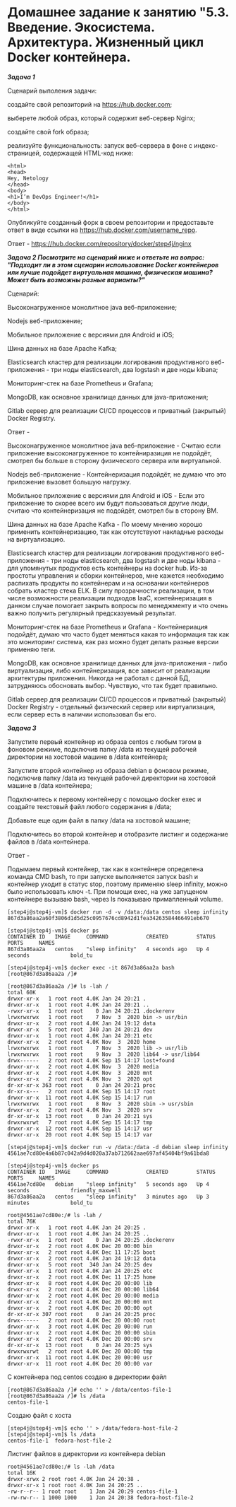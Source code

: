 # Домашнее задание к занятию "5.3. Введение. Экосистема. Архитектура. Жизненный цикл Docker контейнера. 

***Задача 1***

Сценарий выполения задачи:

создайте свой репозиторий на https://hub.docker.com;

выберете любой образ, который содержит веб-сервер Nginx;

создайте свой fork образа;

реализуйте функциональность: запуск веб-сервера в фоне с индекс-страницей, содержащей HTML-код ниже:

```
<html>
<head>
Hey, Netology
</head>
<body>
<h1>I’m DevOps Engineer!</h1>
</body>
</html>
```
Опубликуйте созданный форк в своем репозитории и предоставьте ответ в виде ссылки на https://hub.docker.com/username_repo.

Ответ - https://hub.docker.com/repository/docker/step4j/nginx

***Задача 2
Посмотрите на сценарий ниже и ответьте на вопрос: "Подходит ли в этом сценарии использование Docker контейнеров или лучше подойдет виртуальная машина, физическая машина? Может быть возможны разные варианты?"***


Сценарий:

Высоконагруженное монолитное java веб-приложение;

Nodejs веб-приложение;

Мобильное приложение c версиями для Android и iOS;

Шина данных на базе Apache Kafka;

Elasticsearch кластер для реализации логирования продуктивного веб-приложения - три ноды elasticsearch, два logstash и две ноды kibana;

Мониторинг-стек на базе Prometheus и Grafana;

MongoDB, как основное хранилище данных для java-приложения;

Gitlab сервер для реализации CI/CD процессов и приватный (закрытый) Docker Registry.

Ответ - 

Высоконагруженное монолитное java веб-приложение - Считаю если приложение высоконагруженное то контейниразиция не подойдёт, смотрел бы больше в сторону физического сервера или виртуальной.

Nodejs веб-приложение - Контейнеризация подойдёт, не думаю что это приложение вызовет большую нагрузку.

Мобильное приложение c версиями для Android и iOS - Если это приложение то скорее всего им будут пользоваться другие люди, считаю что контейнеризация не подойдёт, смотрел бы в сторону ВМ.

Шина данных на базе Apache Kafka - По моему мнению хорошо применить контейнеризацию, так как отсутствуют накладные расходы на виртуализацию.

Elasticsearch кластер для реализации логирования продуктивного веб-приложения - три ноды elasticsearch, два logstash и две ноды kibana - для упомянутых продуктов есть контейнеры на docker hub. Из-за простоты управления и сборки контейнеров, мне кажется необходимо распихать продукты по контейнерам и на основании контейнеров собрать кластер стека ELK. В силу прозрачности реализации, в том числе возможности реализации подходов IaaC, контейнеризация в данном случае помогает закрыть вопросы по менеджменту и что очень важно получить регулярный предсказуемый результат.

Мониторинг-стек на базе Prometheus и Grafana - Контейнериация подойдёт, думаю что часто будет меняться какая то информация так как это мониторинг система, как раз можно будет делать разные версии применяю теги.

MongoDB, как основное хранилище данных для java-приложения - либо виртуализация, либо контейнеризация, все зависит от реализации архитектуры приложения. Никогда не работал с данной БД, затрудняюсь обосновать выбор. Чувствую, что так будет правильно.

Gitlab сервер для реализации CI/CD процессов и приватный (закрытый) Docker Registry - отдельный физический сервер или виртуализация, если сервер есть в наличии использовал бы его.


***Задача 3***

Запустите первый контейнер из образа centos c любым тэгом в фоновом режиме, подключив папку /data из текущей рабочей директории на хостовой машине в /data контейнера;

Запустите второй контейнер из образа debian в фоновом режиме, подключив папку /data из текущей рабочей директории на хостовой машине в /data контейнера;

Подключитесь к первому контейнеру с помощью docker exec и создайте текстовый файл любого содержания в /data;

Добавьте еще один файл в папку /data на хостовой машине;

Подключитесь во второй контейнер и отобразите листинг и содержание файлов в /data контейнера.

Ответ - 

Подымаем первый контейнер, так как в контейнере определена команда CMD bash, то при запуске выполняется запуск bash и контейнер уходит в статус stop, поэтому применяю sleep infinity, можно было использовать ключ -t. При помощи exec, на уже запущеном контейнере вызываю bash, через ls показываю примапленный volume.

```
[step4j@step4j-vm]$ docker run -d -v /data:/data centos sleep infinity
867d3a86aa2a60f3806d1d5d25c0957676cd8942d1fea34263584466491eb670

[step4j@step4j-vm]$ docker ps
CONTAINER ID   IMAGE     COMMAND            CREATED         STATUS         PORTS     NAMES
867d3a86aa2a   centos    "sleep infinity"   4 seconds ago   Up 4 seconds             bold_tu

[step4j@step4j-vm]$ docker exec -it 867d3a86aa2a bash
[root@867d3a86aa2a /]#

[root@867d3a86aa2a /]# ls -lah /
total 60K
drwxr-xr-x   1 root root 4.0K Jan 24 20:21 .
drwxr-xr-x   1 root root 4.0K Jan 24 20:21 ..
-rwxr-xr-x   1 root root    0 Jan 24 20:21 .dockerenv
lrwxrwxrwx   1 root root    7 Nov  3  2020 bin -> usr/bin
drwxr-xr-x   2 root root 4.0K Jan 24 19:12 data
drwxr-xr-x   5 root root  340 Jan 24 20:21 dev
drwxr-xr-x   1 root root 4.0K Jan 24 20:21 etc
drwxr-xr-x   2 root root 4.0K Nov  3  2020 home
lrwxrwxrwx   1 root root    7 Nov  3  2020 lib -> usr/lib
lrwxrwxrwx   1 root root    9 Nov  3  2020 lib64 -> usr/lib64
drwx------   2 root root 4.0K Sep 15 14:17 lost+found
drwxr-xr-x   2 root root 4.0K Nov  3  2020 media
drwxr-xr-x   2 root root 4.0K Nov  3  2020 mnt
drwxr-xr-x   2 root root 4.0K Nov  3  2020 opt
dr-xr-xr-x 363 root root    0 Jan 24 20:21 proc
dr-xr-x---   2 root root 4.0K Sep 15 14:17 root
drwxr-xr-x  11 root root 4.0K Sep 15 14:17 run
lrwxrwxrwx   1 root root    8 Nov  3  2020 sbin -> usr/sbin
drwxr-xr-x   2 root root 4.0K Nov  3  2020 srv
dr-xr-xr-x  13 root root    0 Jan 24 20:21 sys
drwxrwxrwt   7 root root 4.0K Sep 15 14:17 tmp
drwxr-xr-x  12 root root 4.0K Sep 15 14:17 usr
drwxr-xr-x  20 root root 4.0K Sep 15 14:17 var
```

```
[step4j@step4j-vm]$ docker run -v /data:/data -d debian sleep infinity
4561ae7cd80e4a6b87c042a9d4d020a37ab712662aae697af45404bf9a61bda8

[step4j@step4j-vm]$ docker ps
CONTAINER ID   IMAGE     COMMAND            CREATED         STATUS         PORTS     NAMES
4561ae7cd80e   debian    "sleep infinity"   5 seconds ago   Up 4 seconds             friendly_maxwell
867d3a86aa2a   centos    "sleep infinity"   3 minutes ago   Up 3 minutes             bold_tu
 
root@4561ae7cd80e:/# ls -lah /
total 76K
drwxr-xr-x   1 root root 4.0K Jan 24 20:25 .
drwxr-xr-x   1 root root 4.0K Jan 24 20:25 ..
-rwxr-xr-x   1 root root    0 Jan 24 20:25 .dockerenv
drwxr-xr-x   2 root root 4.0K Dec 20 00:00 bin
drwxr-xr-x   2 root root 4.0K Dec 11 17:25 boot
drwxr-xr-x   2 root root 4.0K Jan 24 19:12 data
drwxr-xr-x   5 root root  340 Jan 24 20:25 dev
drwxr-xr-x   1 root root 4.0K Jan 24 20:25 etc
drwxr-xr-x   2 root root 4.0K Dec 11 17:25 home
drwxr-xr-x   8 root root 4.0K Dec 20 00:00 lib
drwxr-xr-x   2 root root 4.0K Dec 20 00:00 lib64
drwxr-xr-x   2 root root 4.0K Dec 20 00:00 media
drwxr-xr-x   2 root root 4.0K Dec 20 00:00 mnt
drwxr-xr-x   2 root root 4.0K Dec 20 00:00 opt
dr-xr-xr-x 307 root root    0 Jan 24 20:25 proc
drwx------   2 root root 4.0K Dec 20 00:00 root
drwxr-xr-x   3 root root 4.0K Dec 20 00:00 run
drwxr-xr-x   2 root root 4.0K Dec 20 00:00 sbin
drwxr-xr-x   2 root root 4.0K Dec 20 00:00 srv
dr-xr-xr-x  13 root root    0 Jan 24 20:25 sys
drwxrwxrwt   2 root root 4.0K Dec 20 00:00 tmp
drwxr-xr-x  11 root root 4.0K Dec 20 00:00 usr
drwxr-xr-x  11 root root 4.0K Dec 20 00:00 var

```
С контейнера под centos создаю в директории файл

```
[root@867d3a86aa2a /]# echo '' > /data/centos-file-1
[root@867d3a86aa2a /]# ls /data
centos-file-1

```

Создаю файл с хоста

```
[step4j@step4j-vm]$ echo '' > /data/fedora-host-file-2
[step4j@step4j-vm]$ ls /data
centos-file-1  fedora-host-file-2

```
Листинг файлов в директории из контейнера debian

```
root@4561ae7cd80e:/# ls -lah /data
total 16K
drwxr-xrwx 2 root root 4.0K Jan 24 20:38 .
drwxr-xr-x 1 root root 4.0K Jan 24 20:25 ..
-rw-r--r-- 1 root root    1 Jan 24 20:29 centos-file-1
-rw-rw-r-- 1 1000 1000    1 Jan 24 20:38 fedora-host-file-2
```
